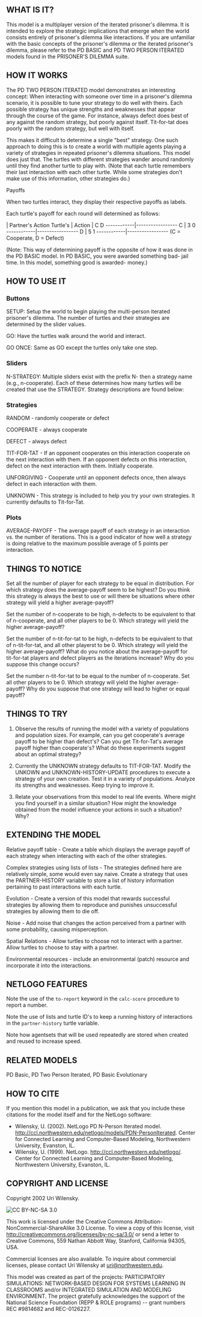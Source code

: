 ## WHAT IS IT?

This model is a multiplayer version of the iterated prisoner's dilemma. It is intended to explore the strategic implications that emerge when the world consists entirely of prisoner's dilemma like interactions. If you are unfamiliar with the basic concepts of the prisoner's dilemma or the iterated prisoner's dilemma, please refer to the PD BASIC and PD TWO PERSON ITERATED models found in the PRISONER'S DILEMMA suite.

## HOW IT WORKS

The PD TWO PERSON ITERATED model demonstrates an interesting concept: When interacting with someone over time in a prisoner's dilemma scenario, it is possible to tune your strategy to do well with theirs. Each possible strategy has unique strengths and weaknesses that appear through the course of the game. For instance, always defect does best of any against the random strategy, but poorly against itself. Tit-for-tat does poorly with the random strategy, but well with itself.

This makes it difficult to determine a single "best" strategy. One such approach to doing this is to create a world with multiple agents playing a variety of strategies in repeated prisoner's dilemma situations. This model does just that. The turtles with different strategies wander around randomly until they find another turtle to play with. (Note that each turtle remembers their last interaction with each other turtle. While some strategies don't make use of this information, other strategies do.)

Payoffs

When two turtles interact, they display their respective payoffs as labels.

Each turtle's payoff for each round will determined as follows:

| Partner's Action
Turtle's |
Action | C D
------------|-----------------
C | 3 0
------------|-----------------
D | 5 1
------------|-----------------
(C = Cooperate, D = Defect)

(Note: This way of determining payoff is the opposite of how it was done in the PD BASIC model. In PD BASIC, you were awarded something bad- jail time. In this model, something good is awarded- money.)

## HOW TO USE IT

### Buttons

SETUP: Setup the world to begin playing the multi-person iterated prisoner's dilemma. The number of turtles and their strategies are determined by the slider values.

GO: Have the turtles walk around the world and interact.

GO ONCE: Same as GO except the turtles only take one step.

### Sliders

N-STRATEGY: Multiple sliders exist with the prefix N- then a strategy name (e.g., n-cooperate). Each of these determines how many turtles will be created that use the STRATEGY. Strategy descriptions are found below:

### Strategies

RANDOM - randomly cooperate or defect

COOPERATE - always cooperate

DEFECT - always defect

TIT-FOR-TAT - If an opponent cooperates on this interaction cooperate on the next interaction with them. If an opponent defects on this interaction, defect on the next interaction with them. Initially cooperate.

UNFORGIVING - Cooperate until an opponent defects once, then always defect in each interaction with them.

UNKNOWN - This strategy is included to help you try your own strategies. It currently defaults to Tit-for-Tat.

### Plots

AVERAGE-PAYOFF - The average payoff of each strategy in an interaction vs. the number of iterations. This is a good indicator of how well a strategy is doing relative to the maximum possible average of 5 points per interaction.

## THINGS TO NOTICE

Set all the number of player for each strategy to be equal in distribution. For which strategy does the average-payoff seem to be highest? Do you think this strategy is always the best to use or will there be situations where other strategy will yield a higher average-payoff?

Set the number of n-cooperate to be high, n-defects to be equivalent to that of n-cooperate, and all other players to be 0. Which strategy will yield the higher average-payoff?

Set the number of n-tit-for-tat to be high, n-defects to be equivalent to that of n-tit-for-tat, and all other playerst to be 0. Which strategy will yield the higher average-payoff? What do you notice about the average-payoff for tit-for-tat players and defect players as the iterations increase? Why do you suppose this change occurs?

Set the number n-tit-for-tat to be equal to the number of n-cooperate. Set all other players to be 0. Which strategy will yield the higher average-payoff? Why do you suppose that one strategy will lead to higher or equal payoff?

## THINGS TO TRY

1. Observe the results of running the model with a variety of populations and population sizes. For example, can you get cooperate's average payoff to be higher than defect's? Can you get Tit-for-Tat's average payoff higher than cooperate's? What do these experiments suggest about an optimal strategy?

2. Currently the UNKNOWN strategy defaults to TIT-FOR-TAT. Modify the UNKOWN and UNKNOWN-HISTORY-UPDATE procedures to execute a strategy of your own creation. Test it in a variety of populations. Analyze its strengths and weaknesses. Keep trying to improve it.

3. Relate your observations from this model to real life events. Where might you find yourself in a similar situation? How might the knowledge obtained from the model influence your actions in such a situation? Why?

## EXTENDING THE MODEL

Relative payoff table - Create a table which displays the average payoff of each strategy when interacting with each of the other strategies.

Complex strategies using lists of lists - The strategies defined here are relatively simple, some would even say naive. Create a strategy that uses the PARTNER-HISTORY variable to store a list of history information pertaining to past interactions with each turtle.

Evolution - Create a version of this model that rewards successful strategies by allowing them to reproduce and punishes unsuccessful strategies by allowing them to die off.

Noise - Add noise that changes the action perceived from a partner with some probability, causing misperception.

Spatial Relations - Allow turtles to choose not to interact with a partner. Allow turtles to choose to stay with a partner.

Environmental resources - include an environmental (patch) resource and incorporate it into the interactions.

## NETLOGO FEATURES

Note the use of the `to-report` keyword in the `calc-score` procedure to report a number.

Note the use of lists and turtle ID's to keep a running history of interactions in the `partner-history` turtle variable.

Note how agentsets that will be used repeatedly are stored when created and reused to increase speed.

## RELATED MODELS

PD Basic, PD Two Person Iterated, PD Basic Evolutionary

## HOW TO CITE

If you mention this model in a publication, we ask that you include these citations for the model itself and for the NetLogo software:

* Wilensky, U. (2002). NetLogo PD N-Person Iterated model. http://ccl.northwestern.edu/netlogo/models/PDN-PersonIterated. Center for Connected Learning and Computer-Based Modeling, Northwestern University, Evanston, IL.
* Wilensky, U. (1999). NetLogo. http://ccl.northwestern.edu/netlogo/. Center for Connected Learning and Computer-Based Modeling, Northwestern University, Evanston, IL.

## COPYRIGHT AND LICENSE

Copyright 2002 Uri Wilensky.

![CC BY-NC-SA 3.0](http://i.creativecommons.org/l/by-nc-sa/3.0/88x31.png)

This work is licensed under the Creative Commons Attribution-NonCommercial-ShareAlike 3.0 License. To view a copy of this license, visit http://creativecommons.org/licenses/by-nc-sa/3.0/ or send a letter to Creative Commons, 559 Nathan Abbott Way, Stanford, California 94305, USA.

Commercial licenses are also available. To inquire about commercial licenses, please contact Uri Wilensky at uri@northwestern.edu.

This model was created as part of the projects: PARTICIPATORY SIMULATIONS: NETWORK-BASED DESIGN FOR SYSTEMS LEARNING IN CLASSROOMS and/or INTEGRATED SIMULATION AND MODELING ENVIRONMENT. The project gratefully acknowledges the support of the National Science Foundation (REPP & ROLE programs) -- grant numbers REC #9814682 and REC-0126227.
